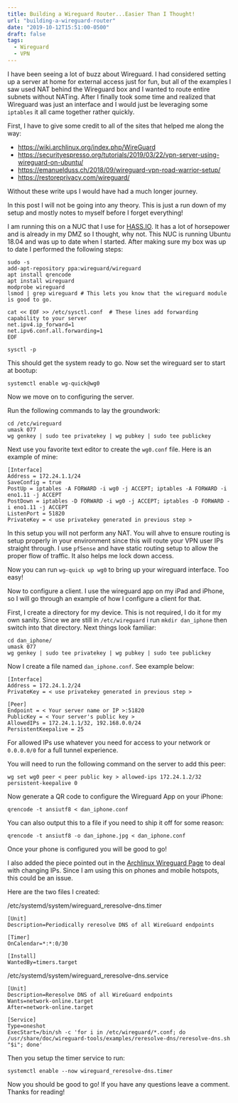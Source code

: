 ```yaml
---
title: Building a Wireguard Router...Easier Than I Thought!
url: "building-a-wireguard-router"
date: "2019-10-12T15:51:00-0500"
draft: false
tags:
  - Wireguard
  - VPN
---
```


I have been seeing a lot of buzz about Wireguard.  I had considered setting up a server at home for external access just for fun, but all of the examples I saw used NAT behind the Wireguard box and I wanted to route entire subnets without NATing.  After I finally took some time and realized that Wireguard was just an interface and I would just be leveraging some `iptables` it all came together rather quickly.

<!--more-->

First, I have to give some credit to all of the sites that helped me along the way:

  * https://wiki.archlinux.org/index.php/WireGuard
  * https://securityespresso.org/tutorials/2019/03/22/vpn-server-using-wireguard-on-ubuntu/
  * https://emanuelduss.ch/2018/09/wireguard-vpn-road-warrior-setup/
  * https://restoreprivacy.com/wireguard/

Without these write ups I would have had a much longer journey.

In this post I will not be going into any theory.  This is just a run down of my setup and mostly notes to myself before I forget everything!

I am running this on a NUC that I use for [HASS.IO](https://www.home-assistant.io/hassio/).  It has a lot of horsepower and is already in my DMZ so I thought, why not.  This NUC is running Ubuntu 18.04 and was up to date when I started.  After making sure my box was up to date I performed the following steps:

```
sudo -s
add-apt-repository ppa:wireguard/wireguard
apt install qrencode
apt install wireguard
modprobe wireguard
lsmod | grep wireguard # This lets you know that the wireguard module is good to go.

cat << EOF >> /etc/sysctl.conf  # These lines add forwarding capability to your server
net.ipv4.ip_forward=1
net.ipv6.conf.all.forwarding=1
EOF

sysctl -p
```

This should get the system ready to go.  Now set the wireguard ser to start at bootup:

`systemctl enable wg-quick@wg0`

Now we move on to configuring the server.

Run the following commands to lay the groundwork:

```
cd /etc/wireguard
umask 077
wg genkey | sudo tee privatekey | wg pubkey | sudo tee publickey
```

Next use you favorite text editor to create the `wg0.conf` file.  Here is an example of mine:

```
[Interface]
Address = 172.24.1.1/24
SaveConfig = true
PostUp = iptables -A FORWARD -i wg0 -j ACCEPT; iptables -A FORWARD -i eno1.11 -j ACCEPT
PostDown = iptables -D FORWARD -i wg0 -j ACCEPT; iptables -D FORWARD -i eno1.11 -j ACCEPT
ListenPort = 51820
PrivateKey = < use privatekey generated in previous step >
```

In this setup you will not perform any NAT.  You will ahve to ensure routing is setup properly in your environment since this will route your VPN user IPs straight through.  I use `pfSense` and have static routing setup to allow the proper flow of traffic.  It also helps me lock down access.

Now you can run `wg-quick up wg0` to bring up your wireguard interface.  Too easy!

Now to configure a client.  I use the wireguard app on my iPad and iPhone, so I will go through an example of how I configure a client for that.

First, I create a directory for my device.  This is not required, I do it for my own sanity.  Since we are still in `/etc/wireguard` i run `mkdir dan_iphone` then switch into that directory.  Next things look familiar:

```
cd dan_iphone/
umask 077
wg genkey | sudo tee privatekey | wg pubkey | sudo tee publickey
```

Now I create a file named `dan_iphone.conf`.  See example below:

```
[Interface]
Address = 172.24.1.2/24
PrivateKey = < use privatekey generated in previous step >

[Peer]
Endpoint = < Your server name or IP >:51820
PublicKey = < Your server's public key >
AllowedIPs = 172.24.1.1/32, 192.168.0.0/24
PersistentKeepalive = 25
```

For allowed IPs use whatever you need for access to your network or `0.0.0.0/0` for a full tunnel experience.

You will need to run the following command on the server to add this peer:

`wg set wg0 peer < peer public key > allowed-ips 172.24.1.2/32 persistent-keepalive 0`

Now generate a QR code to configure the Wireguard App on your iPhone:

`qrencode -t ansiutf8 < dan_iphone.conf`

You can also output this to a file if you need to ship it off for some reason:

`qrencode -t ansiutf8 -o dan_iphone.jpg < dan_iphone.conf`

Once your phone is configured you will be good to go!

I also added the piece pointed out in the [Archlinux Wireguard Page](https://wiki.archlinux.org/index.php/WireGuard#Endpoint_with_changing_IP) to deal with changing IPs.  Since I am using this on phones and mobile hotspots, this could be an issue.

Here are the two files I created:

/etc/systemd/system/wireguard_reresolve-dns.timer
```
[Unit]
Description=Periodically reresolve DNS of all WireGuard endpoints

[Timer]
OnCalendar=*:*:0/30

[Install]
WantedBy=timers.target
```

/etc/systemd/system/wireguard_reresolve-dns.service
```
[Unit]
Description=Reresolve DNS of all WireGuard endpoints
Wants=network-online.target
After=network-online.target

[Service]
Type=oneshot
ExecStart=/bin/sh -c 'for i in /etc/wireguard/*.conf; do /usr/share/doc/wireguard-tools/examples/reresolve-dns/reresolve-dns.sh "$i"; done'
```

Then you setup the timer service to run:

`systemctl enable --now wireguard_reresolve-dns.timer`

Now you should be good to go!  If you have any questions leave a comment.  Thanks for reading!